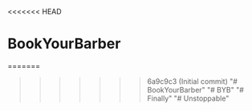 <<<<<<< HEAD
# BookYourBarber
=======
>>>>>>> 6a9c9c3 (Initial commit)
"# BookYourBarber" 
"# BYB" 
"# Finally" 
"# Unstoppable" 

